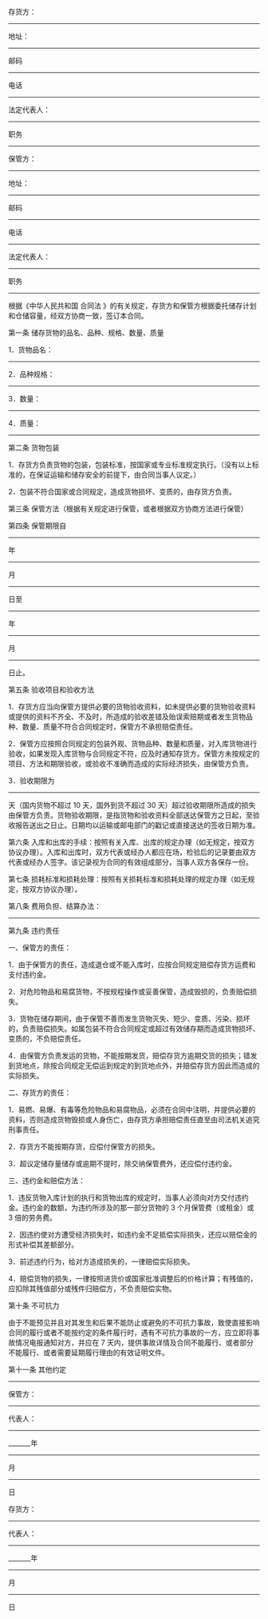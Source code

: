 
 





存货方：
____________________________





地址：
_____________________________





邮码
_______________________________





电话
_______________________________





法定代表人：
_______________________





职务
_______________________________





保管方：
___________________________





地址：
_____________________________





邮码
_______________________________





电话
_______________________________





法定代表人：
_______________________





职务
_______________________________





根据《中华人民共和国
合同法
》的有关规定，存货方和保管方根据委托储存计划和仓储容量，经双方协商一致，签订本合同。




第一条 储存货物的品名、品种、规格、数量、质量




1．货物品名：
________________________________________





2．品种规格：
________________________________________





3．数量：
____________________________________________





4．质量：
____________________________________________





第二条 货物包装




1．存货方负责货物的包装，包装标准，按国家或专业标准规定执行。（没有以上标准的，在保证运输和储存安全的前提下，由合同当事人议定。）




2．包装不符合国家或合同规定，造成货物损坏、变质的，由存货方负责。




第三条 保管方法（根据有关规定进行保管，或者根据双方协商方法进行保管）




第四条 保管期限自
____
年
____
月
____
日至
____
年
____
月
____
日止。




第五条 验收项目和验收方法




1．存货方应当向保管方提供必要的货物验收资料，如未提供必要的货物验收资料或提供的资料不齐全、不及时，所造成的验收差错及贻误索赔期或者发生货物品种、数量、质量不符合合同规定时，保管方不承担赔偿责任。




2．保管方应按照合同规定的包装外观、货物品种、数量和质量，对入库货物进行验收，如果发现入库货物与合同规定不符，应及时通知存货方。保管方未按规定的项目、方法和期限验收，或验收不准确而造成的实际经济损失，由保管方负责。




3．验收期限为
____
天（国内货物不超过
10
天，国外到货不超过
30
天）超过验收期限所造成的损失由保管方负责。货物验收期限，是指货物和验收资料全部送达保管方之日起，至验收报告送出之日止。日期均以运输或邮电部门的戳记或直接送达的签收日期为准。




第六条 入库和出库的手续：按照有关入库、出库的规定办理（如无规定，按双方协议办理）。入库和出库时，双方代表或经办人都应在场，检验后的记录要由双方代表或经办人签字。该记录视为合同的有效组成部分，当事人双方各保存一份。




第七条 损耗标准和损耗处理：按照有关损耗标准和损耗处理的规定办理（如无规定，按双方协议办理）。




第八条 费用负担、结算办法：
______________________________________





第九条 违约责任




一、保管方的责任：




1．由于保管方的责任，造成退仓或不能入库时，应按合同规定赔偿存货方运费和支付违约金。




2．对危险物品和易腐货物，不按规程操作或妥善保管，造成毁损的，负责赔偿损失。




3．货物在储存期间，由于保管不善而发生货物灭失、短少、变质、污染、损坏的，负责赔偿损失。如属包装不符合合同规定或超过有效储存期而造成货物损坏、变质的，不负赔偿责任。




4．由保管方负责发运的货物，不能按期发货，赔偿存货方逾期交货的损失；错发到货地点，除按合同规定无偿运到规定的到货地点外，并赔偿存货方因此而造成的实际损失。




二、存货方的责任：




1．易燃、易爆、有毒等危险物品和易腐物品，必须在合同中注明，并提供必要的资料，否则造成货物毁损或人身伤亡，由存货方承担赔偿责任直至由司法机关追究刑事责任。




2．存货方不能按期存货，应偿付保管方的损失。




3．超议定储存量储存或逾期不提时，除交纳保管费外，还应偿付违约金。




三、违约金和赔偿方法：




1．违反货物入库计划的执行和货物出库的规定时，当事人必须向对方交付违约金。违约金的数额，为违约所涉及的那一部分货物的
3
个月保管费（或租金）或
3
倍的劳务费。




2．因违约使对方遭受经济损失时，如违约金不足抵偿实际损失，还应以赔偿金的形式补偿其差额部分。




3．前述违约行为，给对方造成损失的，一律赔偿实际损失。




4．赔偿货物的损失，一律按照进货价或国家批准调整后的价格计算；有残值的，应扣除其残值部分或残件归赔偿方，不负责赔偿实物。




第十条 不可抗力




由于不能预见并且对其发生和后果不能防止或避免的不可抗力事故，致使直接影响合同的履行或者不能按约定的条件履行时，遇有不可抗力事故的一方，应立即将事故情况电报通知对方，并应在
7
天内，提供事故详情及合同不能履行、或者部分不能履行、或者需要延期履行理由的有效证明文件。




第十一条 其他约定
_____________________________________________





保管方：
_______________





代表人：
_______________





_______年
_____
月
_____
日




存货方：
_______________





代表人：
_______________





_______年
_____
月
_____
日

 


 

 
 
 
 
 
  


  
 

  


  


  
 
 
 
 

